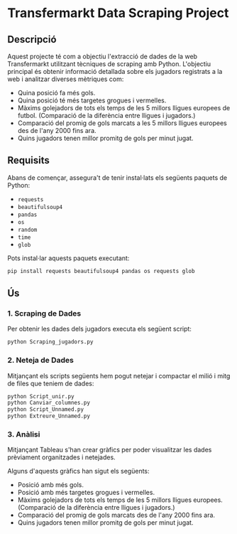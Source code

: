 # Transfermarkt Data Scraping Project

## Descripció

Aquest projecte té com a objectiu l'extracció de dades de la web Transfermarkt utilitzant tècniques de scraping amb Python. L'objectiu principal és obtenir informació detallada sobre els jugadors registrats a la web i analitzar diverses mètriques com:

- Quina posició fa més gols.
- Quina posició té més targetes grogues i vermelles.
- Màxims golejadors de tots els temps de les 5 millors lligues europees de futbol. (Comparació de la diferència entre lligues i jugadors.)
- Comparació del promig de gols marcats a les 5 millors lligues europees des de l'any 2000 fins ara.
- Quins jugadors tenen millor promitg de gols per minut jugat.

## Requisits

Abans de començar, assegura't de tenir instal·lats els següents paquets de Python:

- `requests`
- `beautifulsoup4`
- `pandas`
- `os`
- `random`
- `time`
- `glob`

Pots instal·lar aquests paquets executant:

```bash
pip install requests beautifulsoup4 pandas os requests glob
```

## Ús

### 1. Scraping de Dades
Per obtenir les dades dels jugadors executa els següent script:

```bash
python Scraping_jugadors.py
```

### 2. Neteja de Dades
Mitjançant els scripts següents hem pogut netejar i compactar el milió i mitg de files que teniem de dades:

```bash
python Script_unir.py
python Canviar_columnes.py
python Script_Unnamed.py
python Extreure_Unnamed.py
```
### 3. Anàlisi
Mitjançant Tableau s'han crear gràfics per poder visualitzar les dades prèviament organitzades i netejades.

Alguns d'aquests gràfics han sigut els següents:

- Posició amb més gols.
- Posició amb més targetes grogues i vermelles.
- Màxims golejadors de tots els temps de les 5 millors lligues europees.(Comparació de la diferència entre lligues i jugadors.)
- Comparació del promig de gols marcats des de l'any 2000 fins ara.
- Quins jugadors tenen millor promitg de gols per minut jugat.



